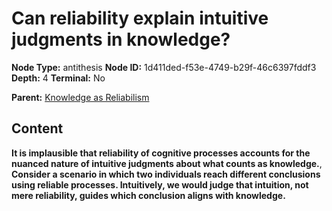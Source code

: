 # Can reliability explain intuitive judgments in knowledge?

**Node Type:** antithesis
**Node ID:** 1d411ded-f53e-4749-b29f-46c6397fddf3
**Depth:** 4
**Terminal:** No

**Parent:** [Knowledge as Reliabilism](knowledge-as-reliabilism-synthesis-21d91384-0a35-4c19-ac77-59b2b51a4c81.md)

## Content

**It is implausible that reliability of cognitive processes accounts for the nuanced nature of intuitive judgments about what counts as knowledge.**, **Consider a scenario in which two individuals reach different conclusions using reliable processes. Intuitively, we would judge that intuition, not mere reliability, guides which conclusion aligns with knowledge.**
